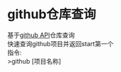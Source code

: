 # github仓库查询
 基于[github API](https://api.github.com/search/repositories)仓库查询  
     快速查询github项目并返回start第一个  
    指令:  
    >github [项目名称]  
